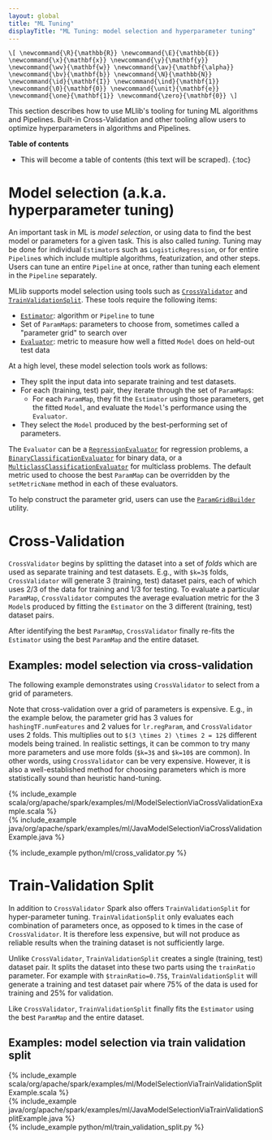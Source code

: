 ```yaml
---
layout: global
title: "ML Tuning"
displayTitle: "ML Tuning: model selection and hyperparameter tuning"
---
```


`\[
\newcommand{\R}{\mathbb{R}}
\newcommand{\E}{\mathbb{E}}
\newcommand{\x}{\mathbf{x}}
\newcommand{\y}{\mathbf{y}}
\newcommand{\wv}{\mathbf{w}}
\newcommand{\av}{\mathbf{\alpha}}
\newcommand{\bv}{\mathbf{b}}
\newcommand{\N}{\mathbb{N}}
\newcommand{\id}{\mathbf{I}}
\newcommand{\ind}{\mathbf{1}}
\newcommand{\0}{\mathbf{0}}
\newcommand{\unit}{\mathbf{e}}
\newcommand{\one}{\mathbf{1}}
\newcommand{\zero}{\mathbf{0}}
\]`

This section describes how to use MLlib's tooling for tuning ML algorithms and Pipelines.
Built-in Cross-Validation and other tooling allow users to optimize hyperparameters in algorithms and Pipelines.

**Table of contents**

* This will become a table of contents (this text will be scraped).
{:toc}

# Model selection (a.k.a. hyperparameter tuning)

An important task in ML is *model selection*, or using data to find the best model or parameters for a given task.  This is also called *tuning*.
Tuning may be done for individual `Estimator`s such as `LogisticRegression`, or for entire `Pipeline`s which include multiple algorithms, featurization, and other steps.  Users can tune an entire `Pipeline` at once, rather than tuning each element in the `Pipeline` separately.

MLlib supports model selection using tools such as [`CrossValidator`](api/scala/index.html#org.apache.spark.ml.tuning.CrossValidator) and [`TrainValidationSplit`](api/scala/index.html#org.apache.spark.ml.tuning.TrainValidationSplit).
These tools require the following items:

* [`Estimator`](api/scala/index.html#org.apache.spark.ml.Estimator): algorithm or `Pipeline` to tune
* Set of `ParamMap`s: parameters to choose from, sometimes called a "parameter grid" to search over
* [`Evaluator`](api/scala/index.html#org.apache.spark.ml.evaluation.Evaluator): metric to measure how well a fitted `Model` does on held-out test data

At a high level, these model selection tools work as follows:

* They split the input data into separate training and test datasets.
* For each (training, test) pair, they iterate through the set of `ParamMap`s:
  * For each `ParamMap`, they fit the `Estimator` using those parameters, get the fitted `Model`, and evaluate the `Model`'s performance using the `Evaluator`.
* They select the `Model` produced by the best-performing set of parameters.

The `Evaluator` can be a [`RegressionEvaluator`](api/scala/index.html#org.apache.spark.ml.evaluation.RegressionEvaluator)
for regression problems, a [`BinaryClassificationEvaluator`](api/scala/index.html#org.apache.spark.ml.evaluation.BinaryClassificationEvaluator)
for binary data, or a [`MulticlassClassificationEvaluator`](api/scala/index.html#org.apache.spark.ml.evaluation.MulticlassClassificationEvaluator)
for multiclass problems. The default metric used to choose the best `ParamMap` can be overridden by the `setMetricName`
method in each of these evaluators.

To help construct the parameter grid, users can use the [`ParamGridBuilder`](api/scala/index.html#org.apache.spark.ml.tuning.ParamGridBuilder) utility.

# Cross-Validation

`CrossValidator` begins by splitting the dataset into a set of *folds* which are used as separate training and test datasets. E.g., with `$k=3$` folds, `CrossValidator` will generate 3 (training, test) dataset pairs, each of which uses 2/3 of the data for training and 1/3 for testing.  To evaluate a particular `ParamMap`, `CrossValidator` computes the average evaluation metric for the 3 `Model`s produced by fitting the `Estimator` on the 3 different (training, test) dataset pairs.

After identifying the best `ParamMap`, `CrossValidator` finally re-fits the `Estimator` using the best `ParamMap` and the entire dataset.

## Examples: model selection via cross-validation

The following example demonstrates using `CrossValidator` to select from a grid of parameters.

Note that cross-validation over a grid of parameters is expensive.
E.g., in the example below, the parameter grid has 3 values for `hashingTF.numFeatures` and 2 values for `lr.regParam`, and `CrossValidator` uses 2 folds.  This multiplies out to `$(3 \times 2) \times 2 = 12$` different models being trained.
In realistic settings, it can be common to try many more parameters and use more folds (`$k=3$` and `$k=10$` are common).
In other words, using `CrossValidator` can be very expensive.
However, it is also a well-established method for choosing parameters which is more statistically sound than heuristic hand-tuning.

<div class="codetabs">

<div data-lang="scala">
{% include_example scala/org/apache/spark/examples/ml/ModelSelectionViaCrossValidationExample.scala %}
</div>

<div data-lang="java">
{% include_example java/org/apache/spark/examples/ml/JavaModelSelectionViaCrossValidationExample.java %}
</div>

<div data-lang="python">

{% include_example python/ml/cross_validator.py %}
</div>

</div>

# Train-Validation Split

In addition to  `CrossValidator` Spark also offers `TrainValidationSplit` for hyper-parameter tuning.
`TrainValidationSplit` only evaluates each combination of parameters once, as opposed to k times in
 the case of `CrossValidator`. It is therefore less expensive,
 but will not produce as reliable results when the training dataset is not sufficiently large.

Unlike `CrossValidator`, `TrainValidationSplit` creates a single (training, test) dataset pair.
It splits the dataset into these two parts using the `trainRatio` parameter. For example with `$trainRatio=0.75$`,
`TrainValidationSplit` will generate a training and test dataset pair where 75% of the data is used for training and 25% for validation.

Like `CrossValidator`, `TrainValidationSplit` finally fits the `Estimator` using the best `ParamMap` and the entire dataset.

## Examples: model selection via train validation split

<div class="codetabs">

<div data-lang="scala" markdown="1">
{% include_example scala/org/apache/spark/examples/ml/ModelSelectionViaTrainValidationSplitExample.scala %}
</div>

<div data-lang="java" markdown="1">
{% include_example java/org/apache/spark/examples/ml/JavaModelSelectionViaTrainValidationSplitExample.java %}
</div>

<div data-lang="python">
{% include_example python/ml/train_validation_split.py %}
</div>

</div>
